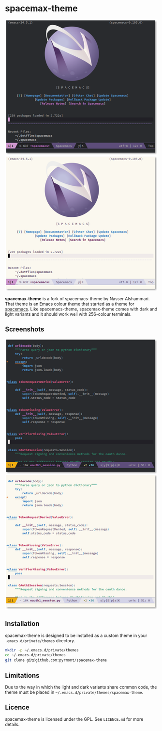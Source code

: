 # spacemax-theme

![spacemax-theme](img/spacemax-theme.png)

**spacemax-theme** is a fork of spacemacs-theme by Nasser Alshammari. That theme 
is an Emacs colour theme that started as a theme for 
[spacemacs](https://github.com/syl20bnr/spacemacs). Like spacemacs-theme, 
spacemax-theme comes with dark and light variants and it should work well with 
256-colour terminals.

## Screenshots

![spacemax-theme-preview](img/preview.png)

## Installation

spacemax-theme is designed to be installed as a custom theme in your
`.emacs.d/private/themes` directory.

```sh
mkdir -p ~/.emacs.d/private/themes
cd ~/.emacs.d/private/themes
git clone git@github.com:pyrmont/spacemax-theme
```

## Limitations

Due to the way in which the light and dark variants share common code, the theme
must be placed in `~/.emacs.d/private/themes/spacemax-theme`.

## Licence

spacemax-theme is licensed under the GPL. See `LICENCE.md` for more details.

